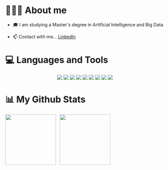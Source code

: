 # 👨🏼‍💻 About me

- 🎓️ I am studying a Master's degree in Artificial Intelligence and Big Data

- 📫 Contact with me... [LinkedIn](https://www.linkedin.com/in/raulsanchezzt)

# 💻 Languages and Tools

<div style="text-align: center;">

<img src="https://img.icons8.com/color/71/undefined/linux--v1.png">
<img src="https://img.icons8.com/plasticine/71/undefined/bash.png">
<img src="https://img.icons8.com/color/71/000000/javascript.png">
<img src="https://img.icons8.com/ios-filled/71/solidity.png">
<img src="https://img.icons8.com/color/71/000000/python.png">
<img src="https://img.icons8.com/fluency/71/r-project.png">
<img src="https://img.icons8.com/color/71/000000/git.png">
<img src="https://img.icons8.com/color/71/000000/docker.png">
<img src="https://img.icons8.com/fluent/71/000000/mysql-logo.png">

</div>

<h1> 📊 My Github Stats</h1>

<img height="160em" src="https://github-readme-streak-stats.herokuapp.com/?user=RaulSanchezzt&theme=graywhite"></img> &nbsp;
<img height="160em" src="https://github-readme-stats.vercel.app/api?username=RaulSanchezzt&count_private=true&show_icons=true&theme=graywhite"></img>
